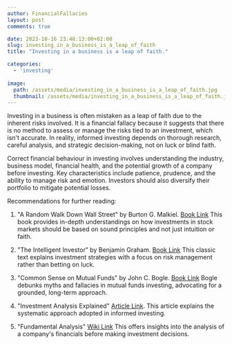 ```yaml
---
author: FinancialFallacies
layout: post
comments: true

date: 2023-10-16 23:48:13:00+02:00  
slug: investing_in_a_business_is_a_leap_of_faith
title: "Investing in a business is a leap of faith."

categories:
  - 'investing'
  
image:
  path: /assets/media/investing_in_a_business_is_a_leap_of_faith.jpg
  thumbnail: /assets/media/investing_in_a_business_is_a_leap_of_faith.jpg
---
```


Investing in a business is often mistaken as a leap of faith due to the inherent risks involved. It is a financial fallacy because it suggests that there is no method to assess or manage the risks tied to an investment, which isn't accurate. In reality, informed investing depends on thorough research, careful analysis, and strategic decision-making, not on luck or blind faith.

Correct financial behaviour in investing involves understanding the industry, business model, financial health, and the potential growth of a company before investing. Key characteristics include patience, prudence, and the ability to manage risk and emotion. Investors should also diversify their portfolio to mitigate potential losses.

Recommendations for further reading:

1. "A Random Walk Down Wall Street" by Burton G. Malkiel. [Book Link](https://www.amazon.com/Random-Walk-Down-Wall-Street/dp/0393330338/ref=nosim?tag=financialfall-20)
This book provides in-depth understandings on how investments in stock markets should be based on sound principles and not just intuition or faith.

2. "The Intelligent Investor" by Benjamin Graham. [Book Link](https://www.amazon.com/Intelligent-Investor-Definitive-Investing-Essentials/dp/0060555661/ref=nosim?tag=financialfall-20)
This classic text explains investment strategies with a focus on risk management rather than betting on luck.

3. "Common Sense on Mutual Funds" by John C. Bogle. [Book Link](https://www.amazon.com/Common-Sense-Mutual-Funds-Anniversary/dp/0470138130/ref=nosim?tag=financialfall-20)
Bogle debunks myths and fallacies in mutual funds investing, advocating for a grounded, long-term approach.

4. "Investment Analysis Explained" [Article Link](https://www.investopedia.com/terms/i/investment-analysis.asp).
This article explains the systematic approach adopted in informed investing.
  
5. "Fundamental Analysis" [Wiki Link](https://en.wikipedia.org/wiki/Fundamental_analysis)
This offers insights into the analysis of a company's financials before making investment decisions.
